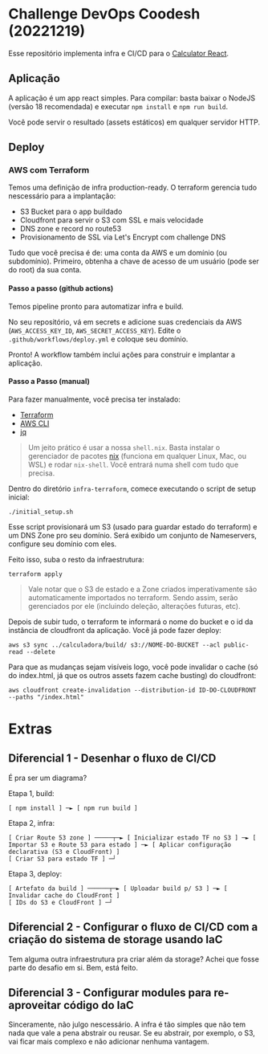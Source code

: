 # Challenge DevOps Coodesh (20221219)

Esse repositório implementa infra e CI/CD para o [Calculator
React](https://github.com/ahfarmer/calculator).

## Aplicação

A aplicação é um app react simples. Para compilar: basta baixar o NodeJS
(versão 18 recomendada) e executar `npm install` e `npm run build`.

Você pode servir o resultado (assets estáticos) em qualquer servidor HTTP.

## Deploy

### AWS com Terraform

Temos uma definição de infra production-ready. O terraform gerencia tudo
nescessário para a implantação:

- S3 Bucket para o app buildado
- Cloudfront para servir o S3 com SSL e mais velocidade
- DNS zone e record no route53
- Provisionamento de SSL via Let's Encrypt com challenge DNS

Tudo que você precisa é de: uma conta da AWS e um domínio (ou subdomínio).
Primeiro, obtenha a chave de acesso de um usuário (pode ser do root) da sua
conta.

#### Passo a passo (github actions)

Temos pipeline pronto para automatizar infra e build.

No seu repositório, vá em secrets e adicione suas credenciais da AWS
(`AWS_ACCESS_KEY_ID`, `AWS_SECRET_ACCESS_KEY`). Edite o
`.github/workflows/deploy.yml` e coloque seu domínio.

Pronto! A workflow também inclui ações para construir e implantar a aplicação.

#### Passo a Passo (manual)

Para fazer manualmente, você precisa ter instalado:

- [Terraform](https://developer.hashicorp.com/terraform/downloads)
- [AWS CLI](https://aws.amazon.com/cli/)
- [jq](https://stedolan.github.io/jq/)

> Um jeito prático é usar a nossa `shell.nix`. Basta instalar o gerenciador de
> pacotes [nix](https://nixos.org/download.html) (funciona em qualquer Linux,
> Mac, ou WSL) e rodar `nix-shell`. Você entrará numa shell com tudo que precisa.

Dentro do diretório `infra-terraform`, comece executando o script de setup
inicial:
```
./initial_setup.sh
```
Esse script provisionará um S3 (usado para guardar estado do terraform) e um
DNS Zone pro seu domínio. Será exibido um conjunto de Nameservers, configure
seu domínio com eles.

Feito isso, suba o resto da infraestrutura:
```
terraform apply
```

> Vale notar que o S3 de estado e a Zone criados imperativamente são
> automaticamente importados no terraform. Sendo assim, serão gerenciados por
> ele (incluindo deleção, alterações futuras, etc).

Depois de subir tudo, o terraform te informará o nome do bucket e o id da
instância de cloudfront da aplicação. Você já pode fazer deploy:

```
aws s3 sync ../calculadora/build/ s3://NOME-DO-BUCKET --acl public-read --delete
```

Para que as mudanças sejam visíveis logo, você pode invalidar o cache (só do
index.html, já que os outros assets fazem cache busting) do cloudfront:
```
aws cloudfront create-invalidation --distribution-id ID-DO-CLOUDFRONT --paths "/index.html"
```

# Extras

## Diferencial 1 - Desenhar o fluxo de CI/CD

É pra ser um diagrama?

Etapa 1, build:
```
[ npm install ] ─► [ npm run build ]
```

Etapa 2, infra:
```
[ Criar Route 53 zone ] ─────┬─► [ Inicializar estado TF no S3 ] ─► [ Importar S3 e Route 53 para estado ] ─► [ Aplicar configuração declarativa (S3 e CloudFront) ]
[ Criar S3 para estado TF ] ─┘
```

Etapa 3, deploy:
```
[ Artefato da build ] ──────┬─► [ Uploadar build p/ S3 ] ─► [ Invalidar cache do CloudFront ]
[ IDs do S3 e CloudFront ] ─┘
```

## Diferencial 2 - Configurar o fluxo de CI/CD com a criação do sistema de storage usando IaC

Tem alguma outra infraestrutura pra criar além da storage? Achei que fosse
parte do desafio em si. Bem, está feito.

## Diferencial 3 - Configurar modules para re-aproveitar código do IaC

Sinceramente, não julgo nescessário. A infra é tão simples que não tem nada que
vale a pena abstrair ou reusar. Se eu abstrair, por exemplo, o S3, vai ficar
mais complexo e não adicionar nenhuma vantagem.
